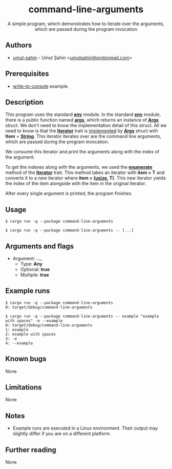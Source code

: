 <div align="center">
  <h1>command-line-arguments</h1>
  A simple program, which demonstrates how to iterate over the arguments, which are passed during the program invocation
</div>

## Authors

- [umut-sahin](https://github.com/umut-sahin) - Umut Şahin \<umutsahin@protonmail.com>

## Prerequisites

- [write-to-console] example.

## Description

This program uses the standard [**env**] module.
In the standard [**env**] module, there is a public function named [**args**], which returns an instance of [**Args**] struct.
We don't need to know the implementation detail of this struct.
All we need to know is that the [**Iterator**] trait is [implemented][impl Iterator for Args] by [**Args**] struct with **Item** = [**String**].
This iterator iterates over are the command line arguments, which are passed during the program invocation.

We consume this iterator and print the arguments along with the index of the argument.

To get the indexes along with the arguments, we used the [**enumerate**] method of the [**Iterator**] trait.
This method takes an iterator with **item = T** and converts it to a new iterator where **item = ([**usize**], T)**.
This new iterator yields the index of the item alongside with the item in the original iterator.

After every single argument is printed, the program finishes.

## Usage

```
$ cargo run -q --package command-line-arguments
```

```
$ cargo run -q --package command-line-arguments -- [...]
```

## Arguments and flags

- Argument: **...**,
  - Type: **Any**
  - Optional: **true**
  - Multiple: **true**

## Example runs

```
$ cargo run -q --package command-line-arguments
0: target/debug/command-line-arguments
```

```
$ cargo run -q --package command-line-arguments -- example "example with spaces" -e --example
0: target/debug/command-line-arguments
1: example
2: example with spaces
3: -e
4: --example
```

## Known bugs

None

## Limitations

None

## Notes

- Example runs are executed in a Linux environment.
  Their output may slightly differ if you are on a different platform.

## Further reading

None


[//]: # (Links)

[**args**]:
  https://doc.rust-lang.org/std/env/fn.args.html
[**Args**]:
  https://doc.rust-lang.org/std/env/struct.Args.html
[**enumerate**]:
  https://doc.rust-lang.org/std/iter/trait.Iterator.html#method.enumerate
[**env**]:
  https://doc.rust-lang.org/std/env/
[**Iterator**]:
  https://doc.rust-lang.org/std/iter/trait.Iterator.html
[**String**]:
  https://doc.rust-lang.org/std/string/struct.String.html
[**usize**]:
  https://doc.rust-lang.org/std/primitive.usize.html
[impl Iterator for Args]:
  https://doc.rust-lang.org/std/env/struct.Args.html#impl-Iterator
[write-to-console]:
  https://github.com/umut-sahin/rust-examples/tree/master/write-to-console
